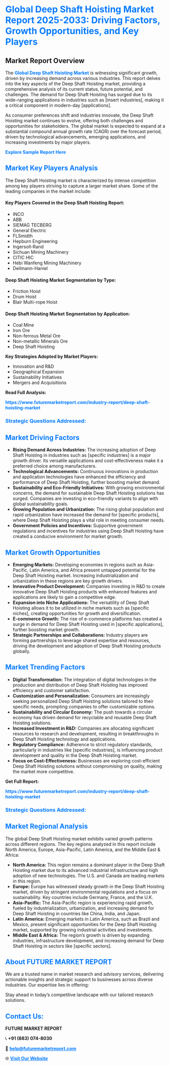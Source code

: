 <h1 style="color: #007BFF;">Global Deep Shaft Hoisting Market Report 2025-2033: Driving Factors, Growth Opportunities, and Key Players</h1>

<section id="overview">
<h2>Market Report Overview</h2>
<p>The <a href="https://www.futuremarketreport.com/industry-report/deep-shaft-hoisting-market" style="color: #007BFF; text-decoration: none;"><strong>Global Deep Shaft Hoisting Market</strong></a> is witnessing significant growth, driven by increasing demand across various industries. This report delves into the key aspects of the Deep Shaft Hoisting market, providing a comprehensive analysis of its current status, future potential, and challenges. The demand for Deep Shaft Hoisting has surged due to its wide-ranging applications in industries such as [insert industries], making it a critical component in modern-day [applications].</p>
<p>As consumer preferences shift and industries innovate, the Deep Shaft Hoisting market continues to evolve, offering both challenges and opportunities for stakeholders. The global market is expected to expand at a substantial compound annual growth rate (CAGR) over the forecast period, driven by technological advancements, emerging applications, and increasing investments by major players.</p>
</section>

<section id="overview">
<p><a href="https://www.futuremarketreport.com/request-sample/reportId=113092" style="color: #007BFF; text-decoration: none;"><strong>Explore Sample Report Here</strong></a></p>
</section>

<section id="key-players">
<h2 style="color: #007BFF;">Market Key Players Analysis</h2>
<p>The Deep Shaft Hoisting market is characterized by intense competition among key players striving to capture a larger market share. Some of the leading companies in the market include:</p>
<h4>Key Players Covered in the Deep Shaft Hoisting Report:</h4>
<ul><li>INCO</li><li>ABB</li><li>SIEMAG TECBERG</li><li>General Electric</li><li>FLSmidth</li><li>Hepburn Engineering</li><li>Ingersoll-Rand</li><li>Sichuan Mining Machinery</li><li>CITIC HIC</li><li>Hebi Wanfeng Mining Machinery</li><li>Deilmann-Haniel</li></ul>
<h4>Deep Shaft Hoisting Market Segmentation by Type:</h4>
<ul><li>Friction Hoist</li><li>Drum Hoist</li><li>Blair Multi-rope Hoist</li></ul>

<h4>Deep Shaft Hoisting Market Segmentation by Application:</h4>
<ul><li>Coal Mine</li><li>Iron Ore</li><li>Non-ferrous Metal Ore</li><li>Non-metallic Minerals Ore</li><li>Deep Shaft Hoisting</li></ul>
<p><strong>Key Strategies Adopted by Market Players:</strong></p>
<ul>
<li>Innovation and R&D</li>
<li>Geographical Expansion</li>
<li>Sustainability Initiatives</li>
<li>Mergers and Acquisitions</li>
</ul>
</section>

<section>
<p><strong>Read Full Analysis: </strong></p><a href="https://www.futuremarketreport.com/industry-report/deep-shaft-hoisting-market" style="color: #007BFF; text-decoration: none;"><strong>https://www.futuremarketreport.com/industry-report/deep-shaft-hoisting-market</strong></a>
<h3 style="color: #007BFF;">Strategic Questions Addressed:</h3>
</section>

<section id="driving-factors">
<h2 style="color: #007BFF;">Market Driving Factors</h2>
<ul>
<li><strong>Rising Demand Across Industries:</strong> The increasing adoption of Deep Shaft Hoisting in industries such as [specific industries] is a major growth driver. Its versatile applications and cost-effectiveness make it a preferred choice among manufacturers.</li>
<li><strong>Technological Advancements:</strong> Continuous innovations in production and application technologies have enhanced the efficiency and performance of Deep Shaft Hoisting, further boosting market demand.</li>
<li><strong>Sustainability and Eco-Friendly Initiatives:</strong> With growing environmental concerns, the demand for sustainable Deep Shaft Hoisting solutions has surged. Companies are investing in eco-friendly variants to align with global sustainability goals.</li>
<li><strong>Growing Population and Urbanization:</strong> The rising global population and rapid urbanization have increased the demand for [specific products], where Deep Shaft Hoisting plays a vital role in meeting consumer needs.</li>
<li><strong>Government Policies and Incentives:</strong> Supportive government regulations and incentives for industries using Deep Shaft Hoisting have created a conducive environment for market growth.</li>
</ul>
</section>

<section id="growth-opportunities">
<h2 style="color: #007BFF;">Market Growth Opportunities</h2>
<ul>
<li><strong>Emerging Markets:</strong> Developing economies in regions such as Asia-Pacific, Latin America, and Africa present untapped potential for the Deep Shaft Hoisting market. Increasing industrialization and urbanization in these regions are key growth drivers.</li>
<li><strong>Innovative Product Development:</strong> Companies investing in R&D to create innovative Deep Shaft Hoisting products with enhanced features and applications are likely to gain a competitive edge.</li>
<li><strong>Expansion into Niche Applications:</strong> The versatility of Deep Shaft Hoisting allows it to be utilized in niche markets such as [specific niches], creating opportunities for growth and diversification.</li>
<li><strong>E-commerce Growth:</strong> The rise of e-commerce platforms has created a surge in demand for Deep Shaft Hoisting used in [specific applications], further boosting market growth.</li>
<li><strong>Strategic Partnerships and Collaborations:</strong> Industry players are forming partnerships to leverage shared expertise and resources, driving the development and adoption of Deep Shaft Hoisting products globally.</li>
</ul>
</section>

<section id="trending-factors">
<h2 style="color: #007BFF;">Market Trending Factors</h2>
<ul>
<li><strong>Digital Transformation:</strong> The integration of digital technologies in the production and distribution of Deep Shaft Hoisting has improved efficiency and customer satisfaction.</li>
<li><strong>Customization and Personalization:</strong> Consumers are increasingly seeking personalized Deep Shaft Hoisting solutions tailored to their specific needs, prompting companies to offer customizable options.</li>
<li><strong>Sustainability and Circular Economy:</strong> The push towards a circular economy has driven demand for recyclable and reusable Deep Shaft Hoisting solutions.</li>
<li><strong>Increased Investment in R&D:</strong> Companies are allocating significant resources to research and development, resulting in breakthroughs in Deep Shaft Hoisting technology and applications.</li>
<li><strong>Regulatory Compliance:</strong> Adherence to strict regulatory standards, particularly in industries like [specific industries], is influencing product development and quality in the Deep Shaft Hoisting market.</li>
<li><strong>Focus on Cost-Effectiveness:</strong> Businesses are exploring cost-efficient Deep Shaft Hoisting solutions without compromising on quality, making the market more competitive.</li>
</ul>
</section>

<section>
<p><strong>Get Full Report: </strong></p><a href="https://www.futuremarketreport.com/industry-report/deep-shaft-hoisting-market" style="color: #007BFF; text-decoration: none;"><strong>https://www.futuremarketreport.com/industry-report/deep-shaft-hoisting-market</strong></a>
<h3 style="color: #007BFF;">Strategic Questions Addressed:</h3>
</section>


<section id="regional-analysis">
<h2 style="color: #007BFF;">Market Regional Analysis</h2>
<p>The global Deep Shaft Hoisting market exhibits varied growth patterns across different regions. The key regions analyzed in this report include North America, Europe, Asia-Pacific, Latin America, and the Middle East & Africa:</p>
<ul>
<li><strong>North America:</strong> This region remains a dominant player in the Deep Shaft Hoisting market due to its advanced industrial infrastructure and high adoption of new technologies. The U.S. and Canada are leading markets in this region.</li>
<li><strong>Europe:</strong> Europe has witnessed steady growth in the Deep Shaft Hoisting market, driven by stringent environmental regulations and a focus on sustainability. Key countries include Germany, France, and the U.K.</li>
<li><strong>Asia-Pacific:</strong> The Asia-Pacific region is experiencing rapid growth, fueled by industrialization, urbanization, and increasing demand for Deep Shaft Hoisting in countries like China, India, and Japan.</li>
<li><strong>Latin America:</strong> Emerging markets in Latin America, such as Brazil and Mexico, present significant opportunities for the Deep Shaft Hoisting market, supported by growing industrial activities and investments.</li>
<li><strong>Middle East & Africa:</strong> The region’s growth is driven by expanding industries, infrastructure development, and increasing demand for Deep Shaft Hoisting in sectors like [specific sectors].</li>
</ul>
</section>

<footer>
<h2 style="color: #007BFF;">About FUTURE MARKET REPORT</h2>
<p>We are a trusted name in market research and advisory services, delivering actionable insights and strategic support to businesses across diverse industries. Our expertise lies in offering:</p>

<p>Stay ahead in today’s competitive landscape with our tailored research solutions.</p>

<h2 style="color: #007BFF;">Contact Us:</h2>
<p><strong>FUTURE MARKET REPORT</strong></p>
<p>📞 <strong>+91 (883) 074-8030</strong></p>
<p>📧 <strong><a href="mailto:help@futuremarketreport.com" style="color: #007BFF;">help@futuremarketreport.com</a></strong></p>
<p>🌐 <strong><a href="https://www.futuremarketreport.com/" style="color: #007BFF;">Visit Our Website</a></strong></p>
</footer>